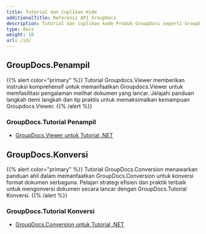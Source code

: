 ```yaml
---
title: Tutorial dan Cuplikan Kode
additionalTitle: Referensi API GroupDocs
description: Tutorial dan cuplikan kode Produk GroupDocs seperti GroupDocs.Viewer, GroupDocs.Annotation, GroupDocs.Conversion, dan produk lainnya.
type: docs
weight: 10
url: /id/
---
```


## GroupDocs.Penampil
{{% alert color="primary" %}}
Tutorial Groupdocs.Viewer memberikan instruksi komprehensif untuk memanfaatkan Groupdocs.Viewer untuk memfasilitasi pengalaman melihat dokumen yang lancar. Jelajahi panduan langkah demi langkah dan tip praktis untuk memaksimalkan kemampuan Groupdocs.Viewer.
{{% /alert %}}

### GroupDocs.Tutorial Penampil
- [GroupDocs.Viewer untuk Tutorial .NET](../viewer/id/net/)


## GroupDocs.Konversi
{{% alert color="primary" %}}
Tutorial GroupDocs.Conversion menawarkan panduan ahli dalam memanfaatkan GroupDocs.Conversion untuk konversi format dokumen serbaguna. Pelajari strategi efisien dan praktik terbaik untuk mengonversi dokumen secara lancar dengan GroupDocs.Tutorial Konversi.
{{% /alert %}}

### GroupDocs.Tutorial Konversi
- [GroupDocs.Conversion untuk Tutorial .NET](../conversion/id/net/)